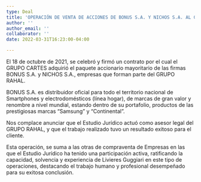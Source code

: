 ```yaml
---
type: Deal
title: 'OPERACIÓN DE VENTA DE ACCIONES DE BONUS S.A. Y NICHOS S.A. AL GRUPO CARTES '
author: ''
author_email: ''
collaborator: ''
date: 2022-03-31T16:23:00-04:00

---
```

El 18 de octubre de 2021, se celebró y firmó un contrato por el cual el GRUPO CARTES adquirió el paquete accionario mayoritario de las firmas BONUS S.A. y NICHOS S.A., empresas que forman parte del GRUPO RAHAL.

BONUS S.A. es distribuidor oficial para todo el territorio nacional de Smartphones y electrodomésticos (línea hogar), de marcas de gran valor y renombre a nivel mundial, estando dentro de su portafolio, productos de las prestigiosas marcas “Samsung” y “Continental”.

Nos complace anunciar que el Estudio Jurídico actuó como asesor legal del GRUPO RAHAL, y que el trabajo realizado tuvo un resultado exitoso para el cliente.

Esta operación, se suma a las otras de compraventa de Empresas en las que el Estudio Jurídico ha tenido una participación activa, ratificando la capacidad, solvencia y experiencia de Livieres Guggiari en este tipo de operaciones, destacando el trabajo humano y profesional desempeñado para su exitosa conclusión.
